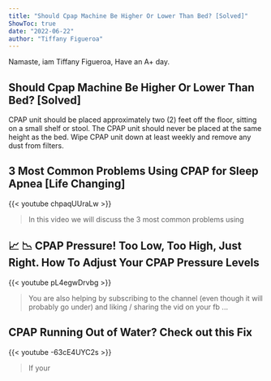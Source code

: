 ```yaml
---
title: "Should Cpap Machine Be Higher Or Lower Than Bed? [Solved]"
ShowToc: true 
date: "2022-06-22"
author: "Tiffany Figueroa" 
---
```


Namaste, iam Tiffany Figueroa, Have an A+ day.
## Should Cpap Machine Be Higher Or Lower Than Bed? [Solved]
CPAP unit should be placed approximately two (2) feet off the floor, sitting on a small shelf or stool. The CPAP unit should never be placed at the same height as the bed. Wipe CPAP unit down at least weekly and remove any dust from filters.

## 3 Most Common Problems Using CPAP for Sleep Apnea [Life Changing]
{{< youtube chpaqUUraLw >}}
>In this video we will discuss the 3 most common problems using 

## 📈 📉 CPAP Pressure! Too Low, Too High, Just Right. How To Adjust Your CPAP Pressure Levels
{{< youtube pL4egwDrvbg >}}
>You are also helping by subscribing to the channel (even though it will probably go under) and liking / sharing the vid on your fb ...

## CPAP Running Out of Water? Check out this Fix
{{< youtube -63cE4UYC2s >}}
>If your 

